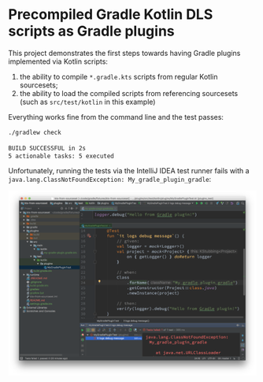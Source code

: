 # Precompiled Gradle Kotlin DLS scripts as Gradle plugins

This project demonstrates the first steps towards having Gradle plugins implemented via Kotlin scripts:

  1. the ability to compile `*.gradle.kts` scripts from regular Kotlin sourcesets;
  2. the ability to load the compiled scripts from referencing sourcesets (such as `src/test/kotlin` in this example)

Everything works fine from the command line and the test passes:

    ./gradlew check

    BUILD SUCCESSFUL in 2s
    5 actionable tasks: 5 executed

Unfortunately, running the tests via the IntelliJ IDEA test runner fails with a `java.lang.ClassNotFoundException: My_gradle_plugin_gradle`:

![IDEA test runner fails](./kts-from-sourceset.png)
